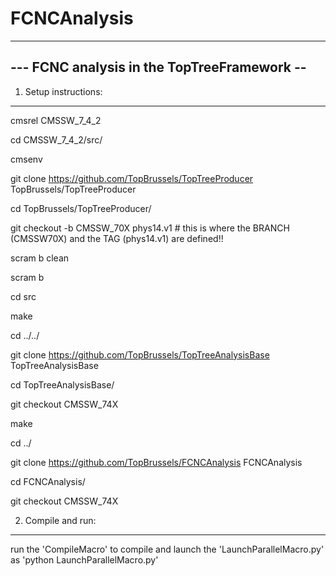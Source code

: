 # FCNCAnalysis
--------------------------------------------
--- FCNC analysis in the TopTreeFramework --
--------------------------------------------


1) Setup instructions:
----------------------

cmsrel CMSSW_7_4_2

cd CMSSW_7_4_2/src/

cmsenv

git clone https://github.com/TopBrussels/TopTreeProducer TopBrussels/TopTreeProducer

cd TopBrussels/TopTreeProducer/

git checkout -b CMSSW_70X phys14.v1   # this is where the BRANCH (CMSSW70X) and the TAG (phys14.v1) are defined!!

scram b clean

scram b

cd src

make

cd ../../


git clone https://github.com/TopBrussels/TopTreeAnalysisBase TopTreeAnalysisBase

cd TopTreeAnalysisBase/

git checkout CMSSW_74X

make

cd ../


git clone https://github.com/TopBrussels/FCNCAnalysis FCNCAnalysis

cd FCNCAnalysis/

git checkout CMSSW_74X




2) Compile and run:
-------------------

run the 'CompileMacro' to compile and launch the 'LaunchParallelMacro.py' as 'python LaunchParallelMacro.py'


